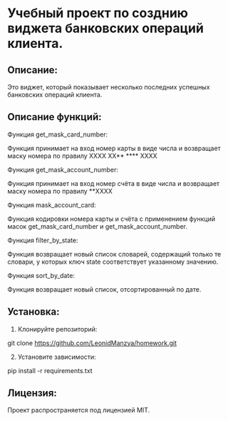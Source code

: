 # Учебный проект по созднию виджета банковских операций клиента.

## Описание:

Это виджет, который показывает несколько последних успешных банковских операций клиента.

## Описание функций:

Функция get_mask_card_number:

 Функция принимает на вход номер карты в виде числа и
    возвращает маску номера по правилу XXXX XX** **** XXXX

Функция get_mask_account_number:

 Функция принимает на вход номер счёта в виде числа и
    возвращает маску номера по правилу **XXXX

Функция mask_account_card:

 Функция кодировки номера карты и счёта с применением функций масок get_mask_card_number и get_mask_account_number.

Функция filter_by_state:

 Функция возвращает новый список словарей, содержащий только те словари,
     у которых ключ state соответствует указанному значению.

Функция sort_by_date:

 Функция возвращает новый список, отсортированный по дате.

## Установка:

1. Клонируйте репозиторий:

git clone https://github.com/LeonidManzya/homework.git

2. Установите зависимости:

pip install -r requirements.txt


## Лицензия:

Проект распространяется под лицензией MIT.